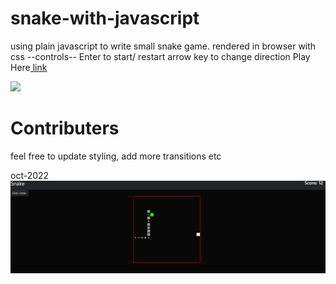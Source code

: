 # snake-with-javascript

using plain javascript to write small snake game.
rendered in browser with css
--controls--
Enter to start/ restart
arrow key to change direction
Play Here[ link](snake-with-javascript.pages.dev)




![](snake.gif)



# Contributers

feel free to update styling, add more transitions etc

oct-2022
![](oct-2022.png)
